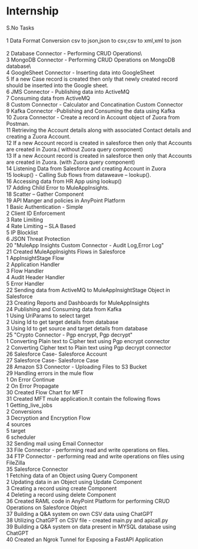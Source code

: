 # Internship
S.No	Tasks<br /> 											
1	Data Format Conversion  csv to json,json to csv,csv to xml,xml to json<br /> 								
2	Database Connector - Performing CRUD Operations\											
3	MongoDB Connector - Performing CRUD Operations on MongoDB database\											
4	GoogleSheet Connector - Inserting data into GoogleSheet  											
5	If a new Case record is created then only that newly created record should be inserted into the Google sheet.											
6	JMS Connector - Publishing data into ActiveMQ											
7	Consuming data from ActiveMQ											
8	Custom Connector - Calculator and Concatination Custom Connector											
9	Kafka Connector -Publishing and Consuming the data using Kafka											
10	Zuora Connector - Create a record in Account object of Zuora from Postman.											
11	Retrieving the Account details along with associated Contact details and creating a Zuora Account.											
12	If a new Account record is created in salesforce then only that Accounts are created in Zuora.( without Zuora query component)											
13	If a new Account record is created in salesforce then only that Accounts are created in Zuora. (with Zuora query component)											
14	Listening Data from Salesforce and creating Account in Zuora 											
15	lookup() - Calling Sub flows from dataweave – lookup().											
16	Accessing data from HR App using lookup() 											
17	Adding Child Error to MuleAppInsights.											
18	Scatter – Gather Component											
19	API Manger and policies in AnyPoint Platform											
	    1	Basic Authentication - Simple										
	    2	Client ID Enforcement										
	    3	Rate Limiting										
	    4	Rate Limiting – SLA Based										
	    5	IP Blocklist										
	    6	JSON Threat Protection										
20	"MuleApp Insights Custom Connector - Audit Log,Error Log"											
21	Created MuleAppInsights Flows in Salesforce  											
    	1	AppInsightStage Flow										
    	2	Application Handler										
    	3	Flow Handler										
    	4	Audit Header Handler										
    	5	Error Handler										
22	Sending data from ActiveMQ to MuleAppInsightStage Object in Salesforce											
23	Creating Reports and Dashboards for MuleAppInsights											
24	Publishing and Consuming data from Kafka 											
    	1	Using UriParams to select target 										
	    2	Using Id to get target details from database										
	    3	Using  Id to get source and target details from database										
25	"Crypto Connector - Pgp encrypt, Pgp decrypt"											
    	1	Converting Plain text to Cipher text using Pgp encrypt connector										
	    2	Converting  Cipher text to Plain text using Pgp decrypt connector										
26	Salesforce Case- Salesforce Account 											
27	Salesforce Case- Salesforce Case											
28	Amazon S3 Connector - Uploading Files to S3 Bucket											
29	Handling errors in the mule flow											
	    1	On Error Continue										
	    2	On Error Propagate										
30	Created Flow Chart for MFT											
31	Created MFT mule application.It contain the following flows											
	   1	Getting_live_jobs										
	   2	Conversions										
	   3	Decryption and Encryption Flow										
	   4	sources										
	   5	target										
	   6	scheduler										
32	Sending mail using Email Connector 											
33	File Connector - performing read and write operations on files.											
34	FTP Connector - performing read and write operations on files using FileZilla											
35	Salesforce Connector											
	   1	Fetching  data of an Object using Query Component										
	   2	Updating data in an  Object using Update Component										
	   3	Creating a record using create Component										
	   4	Deleting a record using delete Component										
36	Created RAML code in AnyPoint Platform for performing CRUD Operations on Salesforce Object											
37	Building a Q&A system on own CSV data using ChatGPT											
38	Utilizing ChatGPT on CSV file - created main.py and apicall.py 											
39	Building a Q&A system on  data present in MYSQL database using ChatGPT											
40	Created an Ngrok Tunnel for Exposing a FastAPI Application
